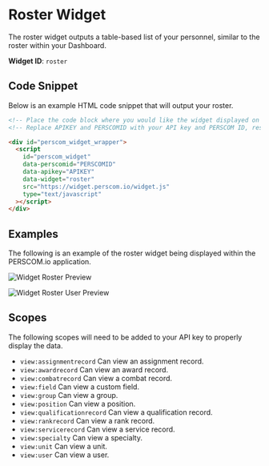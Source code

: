 # Roster Widget

The roster widget outputs a table-based list of your personnel, similar to the roster within your Dashboard.

**Widget ID**: `roster`

## Code Snippet

Below is an example HTML code snippet that will output your roster.

```html
<!-- Place the code block where you would like the widget displayed on your website. !-->
<!-- Replace APIKEY and PERSCOMID with your API key and PERSCOM ID, respectively. !-->

<div id="perscom_widget_wrapper">
  <script
    id="perscom_widget"
    data-perscomid="PERSCOMID"
    data-apikey="APIKEY"
    data-widget="roster"
    src="https://widget.perscom.io/widget.js"
    type="text/javascript"
  ></script>
</div>
```

## Examples

The following is an example of the roster widget being displayed within the PERSCOM.io application.

![Widget Roster Preview](https://perscom-cdn.s3.amazonaws.com/images/roster-preview-1.png)

![Widget Roster User Preview](https://perscom-cdn.s3.amazonaws.com/images/roster-preview-2.png)

## Scopes

The following scopes will need to be added to your API key to properly display the data.

- `view:assignmentrecord` Can view an assignment record.
- `view:awardrecord` Can view an award record.
- `view:combatrecord` Can view a combat record.
- `view:field` Can view a custom field.
- `view:group` Can view a group.
- `view:position` Can view a position.
- `view:qualificationrecord` Can view a qualification record.
- `view:rankrecord` Can view a rank record.
- `view:servicerecord` Can view a service record.
- `view:specialty` Can view a specialty.
- `view:unit` Can view a unit.
- `view:user` Can view a user.
